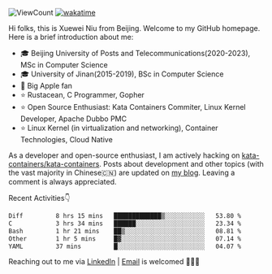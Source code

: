 ![ViewCount](https://views.whatilearened.today/views/github/<justxuewei>/<justxuewei>.svg) [![wakatime](https://wakatime.com/badge/user/018eae19-2c35-4919-be43-56bc26b446d9.svg)](https://wakatime.com/@018eae19-2c35-4919-be43-56bc26b446d9)

Hi folks, this is Xuewei Niu from Beijing. Welcome to my GitHub homepage. Here is a brief introduction about me:

- 🎓 Beijing University of Posts and Telecommunications(2020-2023), MSc in Computer Science
- 🎓 University of Jinan(2015-2019), BSc in Computer Science
- 📱 Big Apple fan
- ⭐️ Rustacean, C Programmer, Gopher
- ⭐️ Open Source Enthusiast: Kata Containers Commiter, Linux Kernel Developer, Apache Dubbo PMC
- ⭐ Linux Kernel (in virtualization and networking), Container Technologies, Cloud Native

As a developer and open-source enthusiast, I am actively hacking on [kata-containers/kata-containers](https://github.com/kata-containers/kata-containers). Posts about development and other topics (with the vast majority in Chinese🇨🇳) are updated on [my blog](https://nxw.name). Leaving a comment is always appreciated.

Recent Activities👇

<!--START_SECTION:waka-->

```txt
Diff         8 hrs 15 mins   █████████████▒░░░░░░░░░░░   53.80 %
C            3 hrs 34 mins   ██████░░░░░░░░░░░░░░░░░░░   23.34 %
Bash         1 hr 21 mins    ██▒░░░░░░░░░░░░░░░░░░░░░░   08.81 %
Other        1 hr 5 mins     █▓░░░░░░░░░░░░░░░░░░░░░░░   07.14 %
YAML         37 mins         █░░░░░░░░░░░░░░░░░░░░░░░░   04.07 %
```

<!--END_SECTION:waka-->

Reaching out to me via [LinkedIn](https://www.linkedin.com/in/justxuewei) | [Email](mailto:justxuewei@apache.org) is welcomed 🤟🤟🤟
